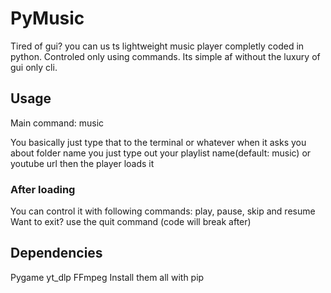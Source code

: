 # PyMusic
Tired of gui? you can us ts lightweight music player completly 
coded in python. Controled only using commands. Its simple
af without the luxury of gui only cli.
## Usage
Main command: music


You basically just type that to the terminal or whatever
when it asks you about folder name you just type out your 
playlist name(default: music)
or youtube url then the player loads it
### After loading
You can control it with following commands:
play, pause, skip and resume
Want to exit?
use the quit command (code will break after)
## Dependencies
Pygame
yt_dlp
FFmpeg
Install them all with pip
